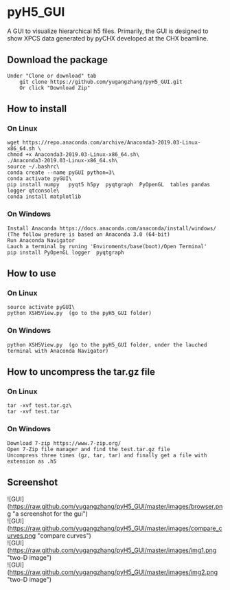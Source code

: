 # pyH5_GUI
A GUI to visualize hierarchical h5 files. Primarily, the GUI is designed to show XPCS data generated by pyCHX developed at the CHX beamline.

## Download the package
    Under "Clone or download" tab
        git clone https://github.com/yugangzhang/pyH5_GUI.git  
        Or click "Download Zip"

## How to install
### On Linux
    wget https://repo.anaconda.com/archive/Anaconda3-2019.03-Linux-x86_64.sh \
    chmod +x Anaconda3-2019.03-Linux-x86_64.sh\
    ./Anaconda3-2019.03-Linux-x86_64.sh\
    source ~/.bashrc\
    conda create --name pyGUI python=3\
    conda activate pyGUI\
    pip install numpy   pyqt5 h5py  pyqtgraph  PyOpenGL  tables pandas logger qtconsole\  
    conda install matplotlib 
### On Windows    
    Install Anaconda https://docs.anaconda.com/anaconda/install/windows/ (The follow predure is based on Anaconda 3.0 (64-bit)
    Run Anaconda Navigator
    Lauch a terminal by runing 'Enviroments/base(boot)/Open Terminal'
    pip install PyOpenGL logger  pyqtgraph
## How to use
### On Linux
    source activate pyGUI\
    python XSH5View.py  (go to the pyH5_GUI folder)
### On Windows
    python XSH5View.py  (go to the pyH5_GUI folder, under the lauched terminal with Anaconda Navigator)
## How to uncompress the tar.gz file
### On Linux
    tar -xvf test.tar.gz\
    tar -xvf test.tar
### On Windows
    Download 7-zip https://www.7-zip.org/
    Open 7-Zip file manager and find the test.tar.gz file
    Uncompress three times (gz, tar, tar) and finally get a file with extension as .h5

## Screenshot

![GUI] (https://raw.github.com/yugangzhang/pyH5_GUI/master/images/browser.png "a screenshot for the gui")\
![GUI] (https://raw.github.com/yugangzhang/pyH5_GUI/master/images/compare_curves.png "compare curves")\
![GUI] (https://raw.github.com/yugangzhang/pyH5_GUI/master/images/img1.png "two-D image")\
![GUI] (https://raw.github.com/yugangzhang/pyH5_GUI/master/images/img2.png "two-D image") 

